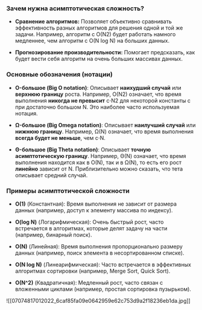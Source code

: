 
### Зачем нужна асимптотическая сложность?

- **Сравнение алгоритмов:** Позволяет объективно сравнивать эффективность разных алгоритмов для решения одной и той же задачи. Например, алгоритм с O(N2) будет работать намного медленнее, чем алгоритм с O(N log N) на больших данных.
    
- **Прогнозирование производительности:** Помогает предсказать, как будет вести себя алгоритм на очень больших массивах данных.


### Основные обозначения (нотации)

- **O-большое (Big O notation)**:  Описывает **наихудший случай** или **верхнюю границу** роста. Например, O(N2) означает, что время выполнения **никогда не превысит** c⋅N2 для некоторой константы c при достаточно большом N. Это наиболее часто используемая нотация.
    
- **Ω-большое (Big Omega notation)**: Описывает **наилучший случай** или **нижнюю границу**. Например, Ω(N) означает, что время выполнения **всегда будет не меньше**, чем c⋅N.
    
- **Θ-большое (Big Theta notation)**:  Описывает **точную асимптотическую границу**. Например, Θ(N) означает, что время выполнения находится как в O(N), так и в Ω(N), то есть его рост **линейно** зависит от N. Приблизительно можно сказать, что тета описывает средний случай.

### Примеры асимптотической сложности

- **O(1)** (Константная): Время выполнения не зависит от размера данных (например, доступ к элементу массива по индексу).
    
- **O(log N)** (Логарифмическая): Очень быстрый рост, часто встречается в алгоритмах, которые делят задачу на части (например, бинарный поиск).
    
- **O(N)** (Линейная): Время выполнения пропорционально размеру данных (например, поиск элемента в несортированном списке).
    
- **O(N log N)** (Линеарифмическая): Часто встречается в эффективных алгоритмах сортировки (например, Merge Sort, Quick Sort).
    
- **O(N^2)** (Квадратичная): Медленный рост, часто связан с вложенными циклами (например, простая сортировка пузырьком).


![[07074817012022_6caf85fa09e0642959e62c753d9a2f18236eb1da.jpg]]